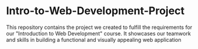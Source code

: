 # Intro-to-Web-Development-Project
This repository contains the project we created to fulfill the requirements for our "Introduction to Web Development" course. It showcases our teamwork and skills in building a functional and visually appealing web application

